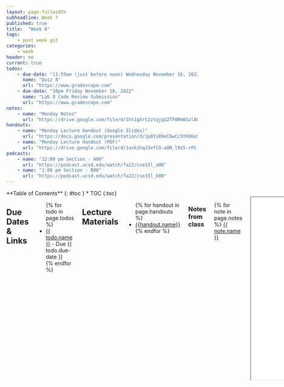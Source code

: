 ```yaml
---
layout: page-fullwidth
subheadline: Week 7
published: true
title:  "Week 8"
tags:
    - post week git
categories:
    - week
header: no
current: true
todos:
    - due-date: "11:59am (just before noon) Wednesday November 16, 2022"
      name: "Quiz 8"
      url: "https://www.gradescope.com"
    - due-date: "10pm Friday November 18, 2022"
      name: "Lab 8 Code Review Submission"
      url: "https://www.gradescope.com"
notes:
    - name: "Monday Notes"
      url: "https://drive.google.com/file/d/1ht1gXrt2ztqjqU2TP8Mm8SzlAQXiSTS-"
handouts:
    - name: "Monday Lecture Handout (Google Slides)"
      url: "https://docs.google.com/presentation/d/1p8YiR9eC6wCc5YKU6eSjKG8OjajSC3p_3nhTqaXItkM"
    - name: "Monday Lecture Handout (PDF)"
      url: "https://drive.google.com/file/d/1avkihqJ3efCG-aQN_l9z5-rPC-FplBbi/view?usp=share_link"
podcasts:
    - name: "12:00 pm Section - A00"
      url: "https://podcast.ucsd.edu/watch/fa22/cse15l_a00"
    - name: "1:00 pm Section - B00"
      url: "https://podcast.ucsd.edu/watch/fa22/cse15l_b00"
---
```


<div class="row">
<div class="medium-4 medium-push-8 columns" markdown="1">
<div class="panel radius fixed-toc"  data-options="sticky_on:large" markdown="1">
**Table of Contents**
{: #toc }
*  TOC
{:toc}
</div>
</div><!-- /.medium-4.columns -->

<div class="medium-8 medium-pull-4 columns" markdown="1">

## Due Dates & Links
<ul>
{% for todo in page.todos %}
<li><a href="{{ todo.url }}">{{ todo.name }}</a> - Due {{ todo.due-date }}</li>
{% endfor %}
</ul>

## Lecture Materials
<ul>
{% for handout in page.handouts %}
<li><a href="{{handout.url}}">{{handout.name}}</a></li>
{% endfor %}
</ul>

### Notes from class
{% for note in page.notes %}
<a href="{{ note.url }}">{{ note.name }}</a>
<iframe src="{{ note.url }}/preview" width="640" height="480" allow="autoplay"></iframe>
{% endfor %}

### Links to Podcast
**Note:** Links will require you to log in as a UCSD student
<ul>
{% for link in page.podcasts %} 
<li><a href="{{link.url}}">{{link.name}}</a></li>
{% endfor %}
</ul>

## Lab Tasks

In this week's lab you'll practice _remote collaboration_ via _code review_.
In-person attendance is not required. You'll get participation credit by
completing a more detailed Gradescope assignment where you give feedback on one
of your classmates' repositories from lab 7.

Some staff will be available during lab times to help if you have questions.
You can treat this help time as open office hours and ask about anything,
whether about this lab, completing the next lab report, practicing a skill demo
redo, or other past work.

A common task in programming is _code review_, where you review someone's
solution to a problem and try to identify improvements. Code review has another
role in team-based software projects, which is to _share knowledge_ about code
between members of the team who may be working semi-independently. This makes
code review a great task for us in class, as both you and the student whose
code you're reviewing have the opportunity to learn.

The prompts for the code review are in [this Gradescope
assignment](https://www.gradescope.com/courses/438340/assignments/2443363).
Follow those prompts to complete the lab. Briefly, you will:

- Find which repository you are assigned at [this Piazza post – will have this
  list soon!](https://piazza.com/class/l7pbb88wlepvh/post/493)
- Download, build, and try running it
- Describe something you learned from reading the code
- Describe an improvement to make to the code
- Give other open-ended feedback about the code

## Lab Report 5

First, make sure your grading script from Lab 7 can successfully give feedback
on all of the sample student submissions. You might make some judgment calls
about which ones get “credit” or not! But there should be something
meaningfully reported for all of them. You should confirm that this works
through the browser interface as well as the command line.

To demonstrate this, include in your lab report:

- Your `grade.sh` in a code block
- Screenshots of **three** different student submissions and their reported
  grade as loaded in the browser (URL like `https://localhost:4000/grade?repo=https://github.com...`)

Then, choose _one_ of the examples you showed in screenshot, and describe a
_trace_ of what your `grade.sh` does on that example.

To _trace_ the script, describe:

- For each line with a command, what its _standard output_ and _standard error_
  are for this run, and whether its _return code_ was zero or nonzero
- For each line with an `if` statement, whether the condition was true or
  false, and why
- Indicate each line that _does not_ run (maybe because it is in an `if` branch
  that doesn't evaluate, or after an early exit)

Submit your report to the Lab Report 5 (week 9) on Gradescope, due Monday,
November 28 at 12pm (noon).
